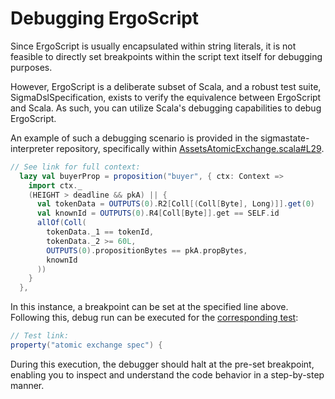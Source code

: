 # Debugging ErgoScript

Since ErgoScript is usually encapsulated within string literals, it is not feasible to directly set breakpoints within the script text itself for debugging purposes. 

However, ErgoScript is a deliberate subset of Scala, and a robust test suite, SigmaDslSpecification, exists to verify the equivalence between ErgoScript and Scala. As such, you can utilize Scala's debugging capabilities to debug ErgoScript.

An example of such a debugging scenario is provided in the sigmastate-interpreter repository, specifically within [AssetsAtomicExchange.scala#L29](https://github.com/ScorexFoundation/sigmastate-interpreter/blob/83dc78b5c80b11dcab41ba8aa75a0a8a650e6473/sigmastate/src/test/scala/sigmastate/utxo/examples/AssetsAtomicExchange.scala#L29). 

```scala
// See link for full context: 
  lazy val buyerProp = proposition("buyer", { ctx: Context =>
    import ctx._
    (HEIGHT > deadline && pkA) || {
      val tokenData = OUTPUTS(0).R2[Coll[(Coll[Byte], Long)]].get(0)
      val knownId = OUTPUTS(0).R4[Coll[Byte]].get == SELF.id
      allOf(Coll(
        tokenData._1 == tokenId,
        tokenData._2 >= 60L,
        OUTPUTS(0).propositionBytes == pkA.propBytes,
        knownId
      ))
    }
  },
```

In this instance, a breakpoint can be set at the specified line above. Following this, debug run can be executed for the [corresponding test](https://github.com/ScorexFoundation/sigmastate-interpreter/blob/401d40a22430661ed5a397098633465b1e39e3bc/sigmastate/src/test/scala/sigmastate/utxo/examples/AssetsAtomicExchangeTests.scala#L46):

```scala
// Test link:
property("atomic exchange spec") {

```

During this execution, the debugger should halt at the pre-set breakpoint, enabling you to inspect and understand the code behavior in a step-by-step manner.